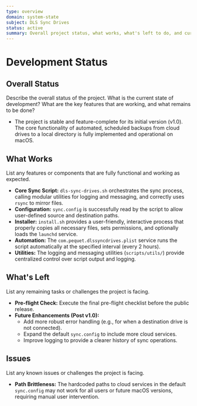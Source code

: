 ```yaml
---
type: overview
domain: system-state
subject: DLS Sync Drives
status: active
summary: Overall project status, what works, what's left to do, and current issues for the DLS Sync Drives utility.
---
```

# Development Status

## Overall Status
Describe the overall status of the project. What is the current state of development? What are the key features that are working, and what remains to be done?

*   The project is stable and feature-complete for its initial version (v1.0). The core functionality of automated, scheduled backups from cloud drives to a local directory is fully implemented and operational on macOS.

## What Works
List any features or components that are fully functional and working as expected.

*   **Core Sync Script:** `dls-sync-drives.sh` orchestrates the sync process, calling modular utilities for logging and messaging, and correctly uses `rsync` to mirror files.
*   **Configuration:** `sync.config` is successfully read by the script to allow user-defined source and destination paths.
*   **Installer:** `install.sh` provides a user-friendly, interactive process that properly copies all necessary files, sets permissions, and optionally loads the `launchd` service.
*   **Automation:** The `com.pequet.dlssyncdrives.plist` service runs the script automatically at the specified interval (every 2 hours).
*   **Utilities:** The logging and messaging utilities (`scripts/utils/`) provide centralized control over script output and logging.

## What's Left
List any remaining tasks or challenges the project is facing.

*   **Pre-flight Check:** Execute the final pre-flight checklist before the public release.
*   **Future Enhancements (Post v1.0):**
    *   Add more robust error handling (e.g., for when a destination drive is not connected).
    *   Expand the default `sync.config` to include more cloud services.
    *   Improve logging to provide a clearer history of sync operations.

## Issues
List any known issues or challenges the project is facing.

*   **Path Brittleness:** The hardcoded paths to cloud services in the default `sync.config` may not work for all users or future macOS versions, requiring manual user intervention.
